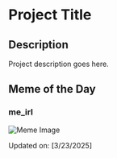 # Project Title

## Description

Project description goes here.

## Meme of the Day

### me_irl
![Meme Image](https://i.redd.it/tlmo43s6m2qe1.png)

Updated on: [3/23/2025]